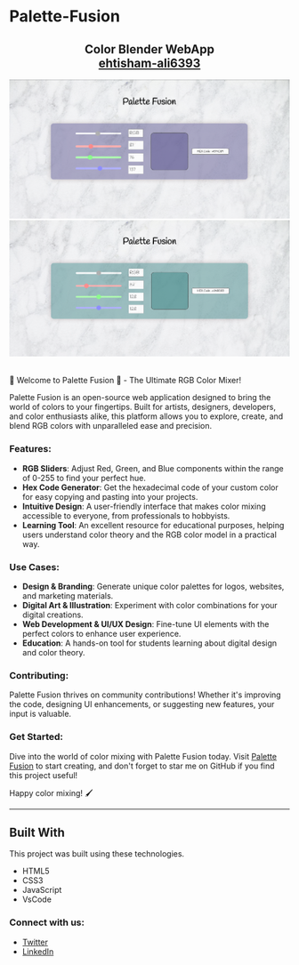 # Palette-Fusion
<h2 align="center">
 Color Blender WebApp <br/>
  <a href="https://ehtisha-palettefusion.netlify.app/" target="_blank">ehtisham-ali6393</a>
</h2>
<div align="center">
  <img alt="Demo" src="colorMixer-p1.png" />
   <img alt="Demo" src="colorMixer-p3.png" />

</div>

<br/>

🎨 Welcome to Palette Fusion 🌈 - The Ultimate RGB Color Mixer!

Palette Fusion is an open-source web application designed to bring the world of colors to your fingertips. Built for artists, designers, developers, and color enthusiasts alike, this platform allows you to explore, create, and blend RGB colors with unparalleled ease and precision.

### Features:
- **RGB Sliders**: Adjust Red, Green, and Blue components within the range of 0-255 to find your perfect hue.
- **Hex Code Generator**: Get the hexadecimal code of your custom color for easy copying and pasting into your projects.
- **Intuitive Design**: A user-friendly interface that makes color mixing accessible to everyone, from professionals to hobbyists.
- **Learning Tool**: An excellent resource for educational purposes, helping users understand color theory and the RGB color model in a practical way.

### Use Cases:
- **Design & Branding**: Generate unique color palettes for logos, websites, and marketing materials.
- **Digital Art & Illustration**: Experiment with color combinations for your digital creations.
- **Web Development & UI/UX Design**: Fine-tune UI elements with the perfect colors to enhance user experience.
- **Education**: A hands-on tool for students learning about digital design and color theory.

### Contributing:
Palette Fusion thrives on community contributions! Whether it's improving the code, designing UI enhancements, or suggesting new features, your input is valuable. 

### Get Started:
Dive into the world of color mixing with Palette Fusion today. Visit [Palette Fusion](https://ehtisha-palettefusion.netlify.app/) to start creating, and don't forget to star me on GitHub if you find this project useful!

Happy color mixing! 🖌️

---

## Built With
This project was built using these technologies.

- HTML5
- CSS3
- JavaScript
- VsCode
  
### Connect with us:
- [Twitter](https://twitter.com/Ehtisha73084186)
- [LinkedIn](www.linkedin.com/in/ehtisham-ali-4a19831a0)









